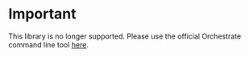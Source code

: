 Important
=========
This library is no longer supported. Please use the official Orchestrate command line tool [here](https://github.com/orchestrate-io/orcli).
